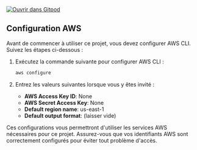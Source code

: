 [![Ouvrir dans Gitpod](https://gitpod.io/button/open-in-gitpod.svg)](https://gitpod.io/#https://github.com/maxds-lyon/Kata-Terraform)

## Configuration AWS

Avant de commencer à utiliser ce projet, vous devez configurer AWS CLI. Suivez les étapes ci-dessous :

1. Exécutez la commande suivante pour configurer AWS CLI :
    ```bash
    aws configure
    ```

2. Entrez les valeurs suivantes lorsque vous y êtes invité :
    - **AWS Access Key ID**: None
    - **AWS Secret Access Key**: None
    - **Default region name**: us-east-1
    - **Default output format**: (laisser vide)

Ces configurations vous permettront d'utiliser les services AWS nécessaires pour ce projet. Assurez-vous que vos identifiants AWS sont correctement configurés pour éviter tout problème d'accès.
